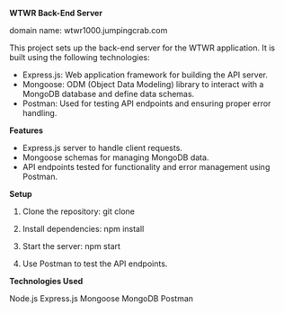 **WTWR Back-End Server**

domain name: wtwr1000.jumpingcrab.com

This project sets up the back-end server for the WTWR application. It is built using the following technologies:

- Express.js: Web application framework for building the API server.
- Mongoose: ODM (Object Data Modeling) library to interact with a MongoDB database and define data schemas.
- Postman: Used for testing API endpoints and ensuring proper error handling.

**Features**

- Express.js server to handle client requests.
- Mongoose schemas for managing MongoDB data.
- API endpoints tested for functionality and error management using Postman.

**Setup**

1. Clone the repository:
   git clone <repository-url>

2. Install dependencies:
   npm install

3. Start the server:
   npm start

4. Use Postman to test the API endpoints.

**Technologies Used**

Node.js
Express.js
Mongoose
MongoDB
Postman
